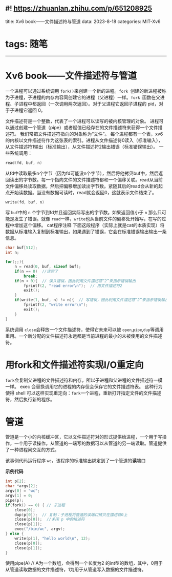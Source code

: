 #! https://zhuanlan.zhihu.com/p/651208925
---
title: Xv6 book——文件描述符与管道
data: 2023-8-18
categories: MIT-Xv6
# tags: 随笔
---
# Xv6 book——文件描述符与管道

一个进程可以通过系统调用 `fork()`来创建一个新的进程。`fork `创建的新进程被称为子进程，子进程的内存内容同创建它的进程（父进程）一样。`fork `函数在父进程、子进程中都返回（一次调用两次返回）。对于父进程它返回子进程的 pid，对于子进程它返回 0。

文件描述符是一个整数，代表了一个进程可以读写的被内核管理的对象。
进程可以通过创建一个管道（pipe）或者赋值已经存在的文件描述符来获得一个文件描述符。
我们常把文件描述符指向的对象称为“文件”。
每个进程都有一个表，xv6的内核以文件描述符作为这张表的索引。进程从文件描述符0读入（标准输入），从文件描述符1输出（标准输出），从文件描述符2输出错误（标准错误输出）。
一些系统调用：

```cpp
read(fd, buf, n)
```

从fd中读取最多n个字节（因为fd可能没n个字节），然后将他拷贝buf中，然后返回读出的字节数。每一个指向文件的文件描述符都和一个偏移关联。read从当前文件偏移处读取数据，然后把偏移增加读出字节数。紧随其后的read会从新的起点开始读数据。当没有数据可读时，read就会返回0，这就表示文件结束了。

```cpp
write(fd, buf, n)
```

写 `buf`中的 `n` 个字节到fd并且返回实际写出的字节数。如果返回值小于 `n` 那么只可能是发生了错误。就像 `read`一样，`write`也从当前文件的偏移处开始写，在写的过程中增加这个偏移。
cat程序注释
下面这段程序（实际上就是cat的本质实现）将数据从标准输入复制到标准输出，如果遇到了错误，它会在标准错误输出输出一条信息。

```cpp
char buf[512];
int n;

for(;;){
    n = read(0, buf, sizeof buf);
    if(n == 0)  //读完了
        break;
    if(n < 0){  // 读入错误，因此利用文件描述符“2”来指示错误输出
        fprintf(2, "read error\n");  // 用文件描述符2
        exit();
    }
    if(write(1, buf, n) != n){  // 写错误，因此利用文件描述符“2”来指示错误输出
        fprintf(2, "write error\n");
        exit();
    }
}
```

系统调用 `close`会释放一个文件描述符，使得它未来可以被 `open`,`pipe`,`dup`等调用重用。一个新分配的文件描述符永远都是当前进程的最小的未被使用的文件描述符。

# 用fork和文件描述符实现I/O重定向

`fork`会复制父进程的文件描述符和内存，所以子进程和父进程的文件描述符一模一样。
exec 会替换调用它的进程的内存但会保存它的文件描述符表。
这种行为使得 shell 可以这样实现重定向：`fork`一个进程，重新打开指定文件的文件描述符，然后执行新的程序。

# 管道

管道是一个小的内核缓冲区，它以文件描述符对的形式提供给进程，一个用于写操作，一个用于读操作。从管道的一端写的数据可以从管道的另一端读取。管道提供了一种进程间交互的方式。

该事例代码运行程序 `wc`，该程序的标准输出绑定到了一个管道的**读**端口

**示例代码**

```cpp
int p[2];
char *argv[2];
argv[0] = "wc";
argv[1] = 0;
pipe(p);
if(fork() == 0) { // 子进程
    close(0);
    dup(p[0]);  // 复制：子进程将管道的读端口拷贝在描述符0上
    close(p[0]);  //关闭 p 中的描述符
    close(p[1]);
    exec("/bin/wc", argv);
} else {
    write(p[1], "hello world\n", 12);
    close(p[0]);
    close(p[1]);
}
```

使用pipe(A) // A为一个数组，会得到一个长度为2 的int型的数组，其中，0用于从管道读取数据的文件描述符，1为用于从管道写入数据的文件描述符。
